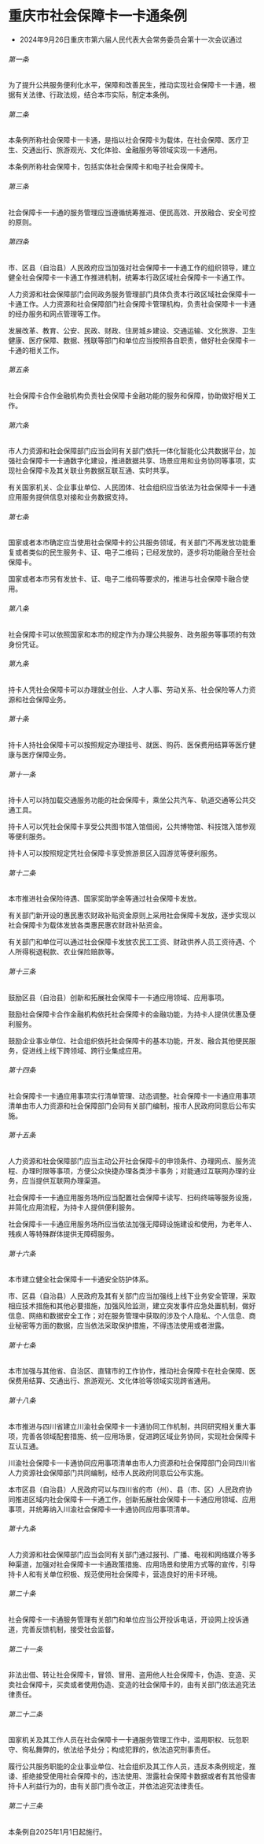 # 重庆市社会保障卡一卡通条例

- 2024年9月26日重庆市第六届人民代表大会常务委员会第十一次会议通过

<!-- INFO END -->

###### 第一条

为了提升公共服务便利化水平，保障和改善民生，推动实现社会保障卡一卡通，根据有关法律、行政法规，结合本市实际，制定本条例。

###### 第二条

本条例所称社会保障卡一卡通，是指以社会保障卡为载体，在社会保障、医疗卫生、交通出行、旅游观光、文化体验、金融服务等领域实现一卡通用。

本条例所称社会保障卡，包括实体社会保障卡和电子社会保障卡。

###### 第三条

社会保障卡一卡通的服务管理应当遵循统筹推进、便民高效、开放融合、安全可控的原则。

###### 第四条

市、区县（自治县）人民政府应当加强对社会保障卡一卡通工作的组织领导，建立健全社会保障卡一卡通工作推进机制，统筹本行政区域社会保障卡一卡通工作。

人力资源和社会保障部门会同政务服务管理部门具体负责本行政区域社会保障卡一卡通工作。人力资源和社会保障部门社会保障卡管理机构，负责社会保障卡一卡通的经办服务和网点管理等工作。

发展改革、教育、公安、民政、财政、住房城乡建设、交通运输、文化旅游、卫生健康、医疗保障、数据、残联等部门和单位应当按照各自职责，做好社会保障卡一卡通的相关工作。

###### 第五条

社会保障卡合作金融机构负责社会保障卡金融功能的服务和保障，协助做好相关工作。

###### 第六条

市人力资源和社会保障部门应当会同有关部门依托一体化智能化公共数据平台，加强社会保障卡一卡通数字化建设，推进数据共享、场景应用和业务协同等事项，实现社会保障卡及其关联业务数据互联互通、实时共享。

有关国家机关、企业事业单位、人民团体、社会组织应当依法为社会保障卡一卡通应用服务提供信息对接和业务数据支持。

###### 第七条

国家或者本市确定应当使用社会保障卡的公共服务领域，有关部门不再发放功能重复或者类似的民生服务卡、证、电子二维码；已经发放的，逐步将功能融合至社会保障卡。

国家或者本市另有发放卡、证、电子二维码等要求的，推进与社会保障卡融合使用。

###### 第八条

社会保障卡可以依照国家和本市的规定作为办理公共服务、政务服务等事项的有效身份凭证。

###### 第九条

持卡人凭社会保障卡可以办理就业创业、人才人事、劳动关系、社会保险等人力资源和社会保障业务。

###### 第十条

持卡人持社会保障卡可以按照规定办理挂号、就医、购药、医保费用结算等医疗健康与医疗保障业务。

###### 第十一条

持卡人可以持加载交通服务功能的社会保障卡，乘坐公共汽车、轨道交通等公共交通工具。

持卡人可以凭社会保障卡享受公共图书馆入馆借阅，公共博物馆、科技馆入馆参观等便利服务。

持卡人可以按照规定凭社会保障卡享受旅游景区入园游览等便利服务。

###### 第十二条

本市推进社会保险待遇、国家奖助学金等通过社会保障卡发放。

有关部门新开设的惠民惠农财政补贴资金原则上采用社会保障卡发放，逐步实现以社会保障卡为载体发放各类惠民惠农财政补贴资金。

有关部门和单位可以通过社会保障卡发放农民工工资、财政供养人员工资待遇、个人所得税退税款、农业保险赔款等。

###### 第十三条

鼓励区县（自治县）创新和拓展社会保障卡一卡通应用领域、应用事项。

鼓励社会保障卡合作金融机构依托社会保障卡的金融功能，为持卡人提供优惠及便利服务。

鼓励企业事业单位、社会组织依托社会保障卡的基本功能，开发、融合其他便民服务，促进线上线下跨领域、跨行业集成应用。

###### 第十四条

社会保障卡一卡通应用事项实行清单管理、动态调整。社会保障卡一卡通应用事项清单由市人力资源和社会保障部门会同有关部门编制，报市人民政府同意后公布实施。

###### 第十五条

人力资源和社会保障部门应当主动公开社会保障卡的申领条件、办理网点、服务流程、办理时限等事项，方便公众快捷办理各类涉卡事务；对能通过互联网办理的业务，应当提供互联网办理渠道。

社会保障卡一卡通应用服务场所应当配置社会保障卡读写、扫码终端等服务设施，并简化应用流程，为持卡人提供便利服务。

社会保障卡一卡通应用服务场所应当依法加强无障碍设施建设和使用，为老年人、残疾人等特殊群体提供无障碍服务。

###### 第十六条

本市建立健全社会保障卡一卡通安全防护体系。

市、区县（自治县）人民政府及其有关部门应当加强线上线下业务安全管理，采取相应技术措施和其他必要措施，加强风险监测，建立突发事件应急处置机制，做好信息、网络和数据安全工作；对在服务管理中获取的涉及个人隐私、个人信息、商业秘密等方面的数据，应当依法采取保护措施，不得违法使用或者泄露。

###### 第十七条

本市加强与其他省、自治区、直辖市的工作协作，推动社会保障卡在社会保障、医保费用结算、交通出行、旅游观光、文化体验等领域实现跨省通用。

###### 第十八条

本市推进与四川省建立川渝社会保障卡一卡通协同工作机制，共同研究相关重大事项，完善各领域配套措施、统一应用场景，促进跨区域业务协同，实现社会保障卡互认互通。

川渝社会保障卡一卡通协同应用事项清单由市人力资源和社会保障部门会同四川省人力资源社会保障部门共同编制，经市人民政府同意后公布实施。

本市区县（自治县）人民政府可以与四川省的市（州）、县（市、区）人民政府协同推进区域内社会保障卡一卡通工作，创新拓展社会保障卡一卡通应用领域、应用事项，并统筹纳入川渝社会保障卡一卡通协同应用事项清单。

###### 第十九条

人力资源和社会保障部门应当会同有关部门通过报刊、广播、电视和网络媒介等多种渠道，加强对社会保障卡一卡通政策措施、应用场景和使用方式等的宣传，引导持卡人和有关单位积极、规范使用社会保障卡，营造良好的用卡环境。

###### 第二十条

社会保障卡一卡通服务管理有关部门和单位应当公开投诉电话，开设网上投诉通道，完善反馈机制，接受社会监督。

###### 第二十一条

非法出借、转让社会保障卡，冒领、冒用、盗用他人社会保障卡，伪造、变造、买卖社会保障卡，买卖或者使用伪造、变造的社会保障卡的，由有关部门依法追究法律责任。

###### 第二十二条

国家机关及其工作人员在社会保障卡一卡通服务管理工作中，滥用职权、玩忽职守、徇私舞弊的，依法给予处分；构成犯罪的，依法追究刑事责任。

履行公共服务职能的企业事业单位、社会组织及其工作人员，违反本条例规定，推诿、拒绝接受使用社会保障卡的，违法使用、泄露社会保障卡数据或者有其他侵害持卡人利益行为的，由有关部门责令改正，并依法追究法律责任。

###### 第二十三条

本条例自2025年1月1日起施行。
